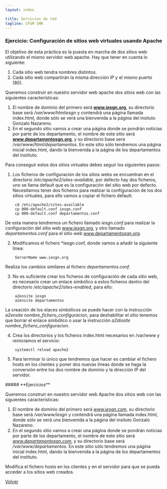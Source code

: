```yaml
---
layout: index

title: Servicios de red 
tagline: CFGM SMR
---
```

### Ejercicio: Configuración de sitios web virtuales usando Apache

El objetivo de esta práctica es la puesta en marcha de dos sitios web utilizando el mismo servidor web apache. Hay que tener en cuenta lo siguiente:

1. Cada sitio web tendra nombres distintos.
2. Cada sitio web compartirán la misma dirección IP y el mismo puerto (80).

Queremos construir en nuestro servidor web apache dos sitios web con las siguientes características:

1. El nombre de dominio del primero será **www.iesgn.org**, su directorio base será */var/www/htmliesgn* y contendrá una página llamada index.html, donde sólo se verá una bienvenida a la página del insituto Gonzalo Nazareno.
2. En el segundo sitio vamos a crear una página donde se pondrán noticias por parte de los departamento, el nombre de este sitio será **www.departamentosgn.org**, y su directorio base será */var/www/html/departamentos*. En este sitio sólo tendremos una página inicial index.html, dando la bienvenida a la página de los departamentos del instituto.

  Para conseguir estos dos sitios virtuales debes seguir los siguientes pasos:

1. Los ficheros de configuración de los sitios webs se encuentran en el directorio */etc/apache2/sites-available*, por defecto hay dos ficheros, uno se llama default que es la configuración del sitio web por defecto. Necesitamos tener dos ficheros para realizar la configuración de los dos sitios virtuales, para ello vamos a copiar el fichero default:

        cd /etc/apache2/sites-available
        cp 000-default.conf iesgn.conf
        cp 000-default.conf departamentos.conf

  De esta manera tendremos un fichero llamado *iesgn.conf* para realizar la configuración del sitio web www.iesgn.org, y otro llamado *departamentos.conf* para el sitio web www.departamentosgn.org.

2. Modificamos el fichero *iesgn.conf, donde vamos a añadir la siguiente línea:

        ServerName www.iesgn.org

  Realiza los cambios similares al fichero *departamentos.conf*.

3. No es suficiente crear los ficheros de configuración de cada sitio web, es necesario crear un enlace simbólico a estos ficheros dentro del directorio */etc/apache2/sites-enabled*, para ello:

        a2ensite iesgn
        a2ensite departamentos

  La creación de los elaces simbólicos se puede hacer con la instrucción *a2ensite nombre_fichero_configuracion*, para deshabilitar el sitio tenemos que borrar el enlace simbólico o usar la instrucción *a2dissite nombre_fichero_configuracion*.

4. Crea los directorios y los ficheros index.html necesarios en /var/www y reiniciamos el servicio:

        systemctl reload apache2

5. Para terminar lo único que tendremos que hacer es cambiar el fichero hosts en los clientes y poner dos nuevas líneas donde se haga la conversión entre los dos nombre de dominio y la dirección IP del servidor.


<div class='ejercicios' markdown='1'>
##### **Ejercicios**

Queremos construir en nuestro servidor web Apache dos sitios web con las siguientes características:

1. El nombre de dominio del primero será *www.iesgn.com*, su directorio base será */var/www/iesgn* y contendrá una página llamada index.html, donde sólo se verá una bienvenida a la página del insituto Gonzalo Nazareno.
2. En el segundo sitio vamos a crear una página donde se pondrán noticias por parte de los departamento, el nombre de este sitio será *www.departamentosgn.com*, y su directorio base será */var/www/departamentos*. En este sitio sólo tendremos una página inicial index.html, dando la bienvenida a la página de los departamentos del instituto.

Modifica el fichero hosts en los clientes y en el servidor para que se pueda acceder a los sitios web creados.

</div>

[Volver](index)
